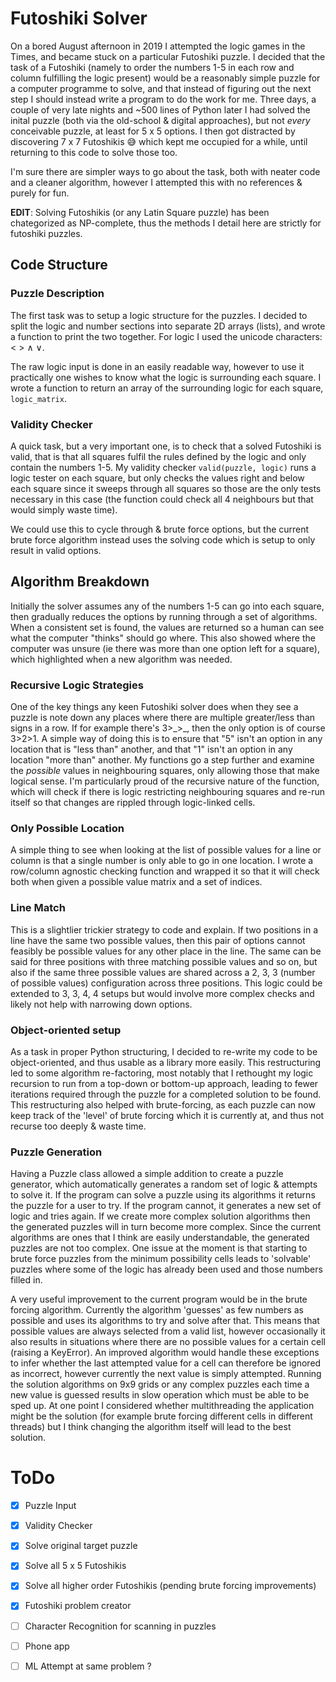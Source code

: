 # Futoshiki Solver

On a bored August afternoon in 2019 I attempted the logic games in the Times, and became stuck on a particular Futoshiki puzzle. I decided that the task of a Futoshiki (namely to order the numbers 1-5 in each row and column fulfilling the logic present) would be a reasonably simple puzzle for a computer programme to solve, and that instead of figuring out the next step I should instead write a program to do the work for me. Three days, a couple of very late nights and ~500 lines of Python later I had solved the inital puzzle (both via the old-school & digital approaches), but not _every_ conceivable puzzle, at least for 5 x 5 options. I then got distracted by discovering 7 x 7 Futoshikis :sweat_smile: which kept me occupied for a while, until returning to this code to solve those too.

I'm sure there are simpler ways to go about the task, both with neater code and a cleaner algorithm, however I attempted this with no references & purely for fun.

**EDIT**: Solving Futoshikis (or any Latin Square puzzle) has been chategorized as NP-complete, thus the methods I detail here are strictly for futoshiki puzzles. 

## Code Structure

### Puzzle Description

The first task was to setup a logic structure for the puzzles. I decided to split the logic and number sections into separate 2D arrays (lists), and wrote a function to print the two together. For logic I used the unicode characters: < > &#8743; &#8744;.

The raw logic input is done in an easily readable way, however to use it practically one wishes to know what the logic is surrounding each square. I wrote a function to return an array of the surrounding logic for each square,  `logic_matrix`.


### Validity Checker

A quick task, but a very important one, is to check that a solved Futoshiki is valid, that is that all squares fulfil the rules defined by the logic and only contain the numbers 1-5. My validity checker `valid(puzzle, logic)` runs a logic tester on each square, but only checks the values right and below each square since it sweeps through all squares so those are the only tests necessary in this case (the function could check all 4 neighbours but that would simply waste time).

We could use this to cycle through & brute force options, but the current brute force algorithm instead uses the solving code which is setup to only result in valid options.


## Algorithm Breakdown

Initially the solver assumes any of the numbers 1-5 can go into each square, then gradually reduces the options by running through a set of algorithms. When a consistent set is found, the values are returned so a human can see what the computer "thinks" should go where. This also showed where the computer was unsure (ie there was more than one option left for a square), which highlighted when a new algorithm was needed.

### Recursive Logic Strategies

One of the key things any keen Futoshiki solver does when they see a puzzle is note down any places where there are multiple greater/less than signs in a row. If for example there's 3>\_>\_, then the only option is of course 3>2>1. A simple way of doing this is to ensure that "5" isn't an option in any location that is "less than" another, and that "1" isn't an option in any location "more than" another. My functions go a step further and examine the _possible_ values in neighbouring squares, only allowing those that make logical sense. I'm particularly proud of the recursive nature of the function, which will check if there is logic restricting neighbouring squares and re-run itself so that changes are rippled through logic-linked cells.

### Only Possible Location

A simple thing to see when looking at the list of possible values for a line or column is that a single number is only able to go in one location. I wrote a row/column agnostic checking function and wrapped it so that it will check both when given a possible value matrix and a set of indices.

### Line Match

This is a slightlier trickier strategy to code and explain. If two positions in a line have the same two possible values, then this pair of options cannot feasibly be possible values for any other place in the line. The same can be said for three positions with three matching possible values and so on, but also if the same three possible values are shared across a 2, 3, 3 (number of possible values) configuration across three positions. This logic could be extended to 3, 3, 4, 4 setups but would involve more complex checks and likely not help with narrowing down options.


### Object-oriented setup
As a task in proper Python structuring, I decided to re-write my code to be object-oriented, and thus usable as a library more easily. This restructuring led to some algorithm re-factoring, most notably that I rethought my logic recursion to run from a top-down or bottom-up approach, leading to fewer iterations required through the puzzle for a completed solution to be found. This restructuring also helped with brute-forcing, as each puzzle can now keep track of the 'level' of brute forcing which it is currently at, and thus not recurse too deeply & waste time.

### Puzzle Generation
Having a Puzzle class allowed a simple addition to create a puzzle generator, which automatically generates a random set of logic & attempts to solve it. If the program can solve a puzzle using its algorithms it returns the puzzle for a user to try. If the program cannot, it generates a new set of logic and tries again. If we create more complex solution algorithms then the generated puzzles will in turn become more complex. Since the current algorithms are ones that I think are easily understandable, the generated puzzles are not too complex. One issue at the moment is that starting to brute force puzzles from the minimum possibility cells leads to 'solvable' puzzles where some of the logic has already been used and those numbers filled in.

A very useful improvement to the current program would be in the brute forcing algorithm. Currently the algorithm 'guesses' as few numbers as possible and uses its algorithms to try and solve after that. This means that possible values are always selected from a valid list, however occasionally it also results in situations where there are no possible values for a certain cell (raising a KeyError). An improved algorithm would handle these exceptions to infer whether the last attempted value for a cell can therefore be ignored as incorrect, however currently the next value is simply attempted. Running the solution algorithms on 9x9 grids or any complex puzzles each time a new value is guessed results in slow operation which must be able to be sped up. At one point I considered whether multithreading the application might be the solution (for example brute forcing different cells in different threads) but I think changing the algorithm itself will lead to the best solution. 


# ToDo
- [x] Puzzle Input
- [x] Validity Checker
- [x] Solve original target puzzle
- [x] Solve all 5 x 5 Futoshikis
- [x] Solve all higher order Futoshikis (pending brute forcing improvements)
- [x] Futoshiki problem creator
- [ ] Character Recognition for scanning in puzzles
- [ ] Phone app
- [ ] ML Attempt at same problem ?

